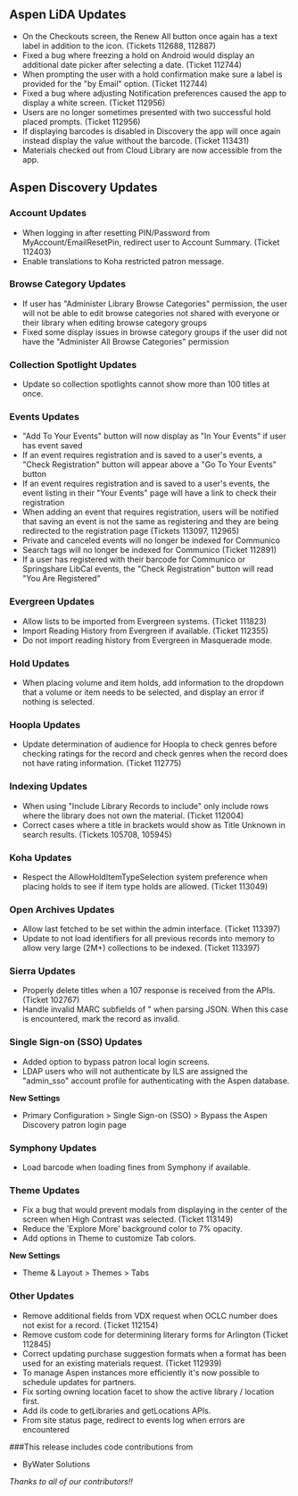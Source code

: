 ## Aspen LiDA Updates
- On the Checkouts screen, the Renew All button once again has a text label in addition to the icon. (Tickets 112688, 112887)
- Fixed a bug where freezing a hold on Android would display an additional date picker after selecting a date. (Ticket 112744)
- When prompting the user with a hold confirmation make sure a label is provided for the "by Email" option. (Ticket 112744)
- Fixed a bug where adjusting Notification preferences caused the app to display a white screen. (Ticket 112956)
- Users are no longer sometimes presented with two successful hold placed prompts. (Ticket 112956)
- If displaying barcodes is disabled in Discovery the app will once again instead display the value without the barcode. (Ticket 113431)
- Materials checked out from Cloud Library are now accessible from the app.

## Aspen Discovery Updates

### Account Updates
- When logging in after resetting PIN/Password from MyAccount/EmailResetPin, redirect user to Account Summary. (Ticket 112403)
- Enable translations to Koha restricted patron message.

### Browse Category Updates
- If user has "Administer Library Browse Categories" permission, the user will not be able to edit browse categories not shared with everyone or their library when editing browse category groups
- Fixed some display issues in browse category groups if the user did not have the "Administer All Browse Categories" permission

### Collection Spotlight Updates
- Update so collection spotlights cannot show more than 100 titles at once. 

### Events Updates
- "Add To Your Events" button will now display as "In Your Events" if user has event saved
- If an event requires registration and is saved to a user's events, a "Check Registration" button will appear above a "Go To Your Events" button
- If an event requires registration and is saved to a user's events, the event listing in their "Your Events" page will have a link to check their registration
- When adding an event that requires registration, users will be notified that saving an event is not the same as registering and they are being redirected to the registration page (Tickets 113097, 112965)
- Private and canceled events will no longer be indexed for Communico
- Search tags will no longer be indexed for Communico (Ticket 112891)
- If a user has registered with their barcode for Communico or Springshare LibCal events, the "Check Registration" button will read "You Are Registered"

### Evergreen Updates
- Allow lists to be imported from Evergreen systems. (Ticket 111823)
- Import Reading History from Evergreen if available. (Ticket 112355)
- Do not import reading history from Evergreen in Masquerade mode. 

### Hold Updates
- When placing volume and item holds, add information to the dropdown that a volume or item needs to be selected, and display an error if nothing is selected. 

### Hoopla Updates
- Update determination of audience for Hoopla to check genres before checking ratings for the record and check genres when the record does not have rating information. (Ticket 112775) 

### Indexing Updates
- When using "Include Library Records to include" only include rows where the library does not own the material. (Ticket 112004)
- Correct cases where a title in brackets would show as Title Unknown in search results. (Tickets 105708, 105945)

### Koha Updates
- Respect the  AllowHoldItemTypeSelection system preference when placing holds to see if item type holds are allowed. (Ticket 113049)

### Open Archives Updates
- Allow last fetched to be set within the admin interface. (Ticket 113397)
- Update to not load identifiers for all previous records into memory to allow very large (2M+) collections to be indexed. (Ticket 113397)  

### Sierra Updates
- Properly delete titles when a 107 response is received from the APIs. (Ticket 102767)
- Handle invalid MARC subfields of " when parsing JSON. When this case is encountered, mark the record as invalid. 

### Single Sign-on (SSO) Updates
- Added option to bypass patron local login screens.
- LDAP users who will not authenticate by ILS are assigned the "admin_sso" account profile for authenticating with the Aspen database.

**New Settings**
- Primary Configuration > Single Sign-on (SSO) > Bypass the Aspen Discovery patron login page

### Symphony Updates
- Load barcode when loading fines from Symphony if available. 

### Theme Updates
- Fix a bug that would prevent modals from displaying in the center of the screen when High Contrast was selected. (Ticket 113149)
- Reduce the 'Explore More' background color to 7% opacity.
- Add options in Theme to customize Tab colors.

**New Settings**
- Theme & Layout > Themes > Tabs

### Other Updates
- Remove additional fields from VDX request when OCLC number does not exist for a record. (Ticket 112154)
- Remove custom code for determining literary forms for Arlington (Ticket 112845)
- Correct updating purchase suggestion formats when a format has been used for an existing materials request. (Ticket 112939)
- To manage Aspen instances more efficiently it's now possible to schedule updates for partners.
- Fix sorting owning location facet to show the active library / location first. 
- Add ils code to getLibraries and getLocations APIs.
- From site status page, redirect to events log when errors are encountered

###This release includes code contributions from
- ByWater Solutions

_Thanks to all of our contributors!!_
